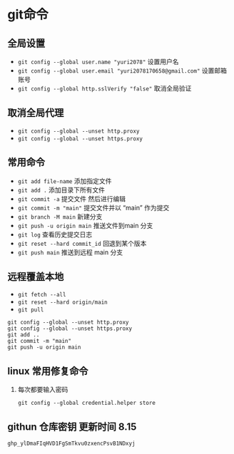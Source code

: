 # git命令

## 全局设置

+ ``` git config --global user.name "yuri2078" ``` 设置用户名
+ ``` git config --global user.email "yuri2078170658@gmail.com" ``` 设置邮箱账号
+ ``` git config --global http.sslVerify "false" ``` 取消全局验证

## 取消全局代理

+ ``` git config --global --unset http.proxy ```
+ ``` git config --global --unset https.proxy ```

## 常用命令

+ ``` git add file-name ``` 添加指定文件
+ ``` git add . ``` 添加目录下所有文件
+ ``` git commit -a ``` 提交文件 然后进行编辑
+ ``` git commit -m "main" ``` 提交文件并以 “main” 作为提交
+ ``` git branch -M main ``` 新建分支
+ ``` git push -u origin main ``` 推送文件到main 分支
+ ``` git log ``` 查看历史提交日志
+ ``` git reset --hard commit_id ``` 回退到某个版本
+ ``` git push main ``` 推送到远程 main 分支

## 远程覆盖本地

+ ``` git fetch --all ```
+ ``` git reset --hard origin/main ```
+ ``` git pull ```

``` git config --global http.sslVerify "false"
git config --global --unset http.proxy
git config --global --unset https.proxy 
git add ..
git commit -m "main"
git push -u origin main

```

## linux 常用修复命令

1. 每次都要输入密码

     ` git config --global credential.helper store `

## githun 仓库密钥 更新时间 8.15

`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`

